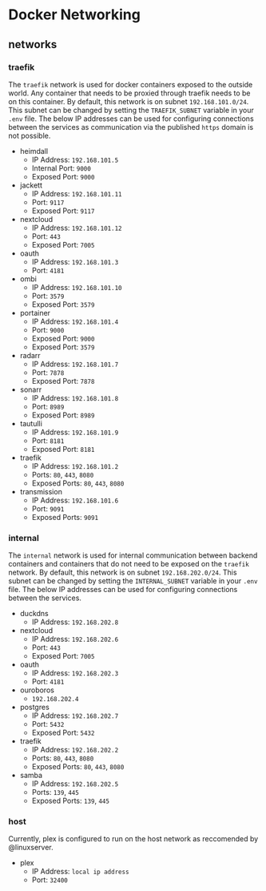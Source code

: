 # Docker Networking

## networks

### traefik

The `traefik` network is used for docker containers exposed to the outside world. Any container that needs to be proxied through traefik needs to be on this container.  By default, this network is on subnet `192.168.101.0/24`. This subnet can be changed by setting the `TRAEFIK_SUBNET` variable in your `.env` file. The below IP addresses can be used for configuring connections between the services as communication via the published `https` domain is not possible.

-   heimdall
    -   IP Address: `192.168.101.5`
    -   Internal Port: `9000`
    -   Exposed Port: `9000`
-   jackett
    -   IP Address: `192.168.101.11`
    -   Port: `9117`
    -   Exposed Port: `9117`
-   nextcloud
    -   IP Address: `192.168.101.12`
    -   Port: `443`
    -   Exposed Port: `7005`
-   oauth
    -   IP Address: `192.168.101.3`
    -   Port: `4181`
-   ombi
    -   IP Address: `192.168.101.10`
    -   Port: `3579`
    -   Exposed Port: `3579`
-   portainer
    -   IP Address: `192.168.101.4`
    -   Port: `9000`
    -   Exposed Port: `9000`
    -   Exposed Port: `3579`
-   radarr
    -   IP Address: `192.168.101.7`
    -   Port: `7878`
    -   Exposed Port: `7878`
-   sonarr
    -   IP Address: `192.168.101.8`
    -   Port: `8989`
    -   Exposed Port: `8989`
-   tautulli
    -   IP Address: `192.168.101.9`
    -   Port: `8181`
    -   Exposed Port: `8181`
-   traefik
    -   IP Address: `192.168.101.2`
    -   Ports: `80`, `443`, `8080`
    -   Exposed Ports: `80`, `443`, `8080`
-   transmission
    -   IP Address: `192.168.101.6`
    -   Port: `9091`
    -   Exposed Ports: `9091`

### internal

The `internal` network is used for internal communication between backend containers and containers that do not need to be exposed on the `traefik` network. By default, this network is on subnet `192.168.202.0/24`. This subnet can be changed by setting the `INTERNAL_SUBNET` variable in your `.env` file. The below IP addresses can be used for configuring connections between the services.

-   duckdns
    -   IP Address: `192.168.202.8`
-   nextcloud
    -   IP Address: `192.168.202.6`
    -   Port: `443`
    -   Exposed Port: `7005`
-   oauth
    -   IP Address: `192.168.202.3`
    -   Port: `4181`
-   ouroboros
    -   `192.168.202.4`
-   postgres
    -   IP Address: `192.168.202.7`
    -   Port: `5432`
    -   Exposed Port: `5432`
-   traefik
    -   IP Address: `192.168.202.2`
    -   Ports: `80`, `443`, `8080`
    -   Exposed Ports: `80`, `443`, `8080`
-   samba
    -   IP Address: `192.168.202.5`
    -   Ports: `139`, `445`
    -   Exposed Ports: `139`, `445`

### host

Currently, plex is configured to run on the host network as reccomended by @linuxserver.

-   plex
    -   IP Address: `local ip address`
    -   Port: `32400`

